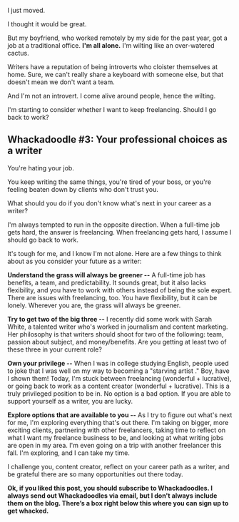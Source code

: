 I just moved.
 
I thought it would be great.

But my boyfriend, who worked remotely by my side for the past year, got a job at a traditional office.
__I'm all alone.__ I'm wilting like an over-watered cactus.

Writers have a reputation of being introverts who cloister themselves at home. Sure, we can't really share a keyboard with someone else, but that doesn't mean we don't want a team.

And I'm not an introvert. I come alive around people, hence the wilting.
 
I'm starting to consider whether I want to keep freelancing. Should I go back to work?

## Whackadoodle #3: Your professional choices as a writer

You're hating your job.

You keep writing the same things, you're tired of your boss, or you're feeling beaten down by clients who don't trust you.

What should you do if you don't know what's next in your career as a writer?

I'm always tempted to run in the opposite direction. When a full-time job gets hard, the answer is freelancing. When freelancing gets hard, I assume I should go back to work.

It's tough for me, and I know I'm not alone. Here are a few things to think about as you consider your future as a writer:

__Understand the grass will always be greener --__ A full-time job has benefits, a team, and predictability. It sounds great, but it also lacks flexibility, and you have to work with others instead of being the sole expert. There are issues with freelancing, too. You have flexibility, but it can be lonely. Wherever you are, the grass will always be greener.

__Try to get two of the big three --__ I recently did some work with Sarah White, a talented writer who's worked in journalism and content marketing. Her philosophy is that writers should shoot for two of the following: team, passion about subject, and money/benefits. Are you getting at least two of these three in your current role?

__Own your privilege --__ When I was in college studying English, people used to joke that I was well on my way to becoming a "starving artist ." Boy, have I shown them! Today, I'm stuck between freelancing (wonderful + lucrative), or going back to work as a content creator (wonderful + lucrative). This is a truly privileged position to be in. No option is a bad option. If you are able to support yourself as a writer, you are lucky.

__Explore options that are available to you --__ As I try to figure out what's next for me, I'm exploring everything that's out there. I'm taking on bigger, more exciting clients, partnering with other freelancers, taking time to reflect on what I want my freelance business to be, and looking at what writing jobs are open in my area. I'm even going on a trip with another freelancer this fall. I'm exploring, and I can take my time. 

I challenge you, content creator, reflect on your career path as a writer, and be grateful there are so many opportunities out there today. 


__Ok, if you liked this post, you should subscribe to Whackadoodles. I always send out Whackadoodles via email, but I don't always include them on the blog. There’s a box right below this where you can sign up to get whacked.__
